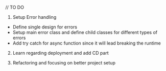 // TO DO

1. Setup Error handling

- Define single design for errors
- Setup main error class and define child classes for different types of errors
- Add try catch for async function since it will lead breaking the runtime

2. Learn regarding deployment and add CD part

3. Refactoring and focusing on better project setup
